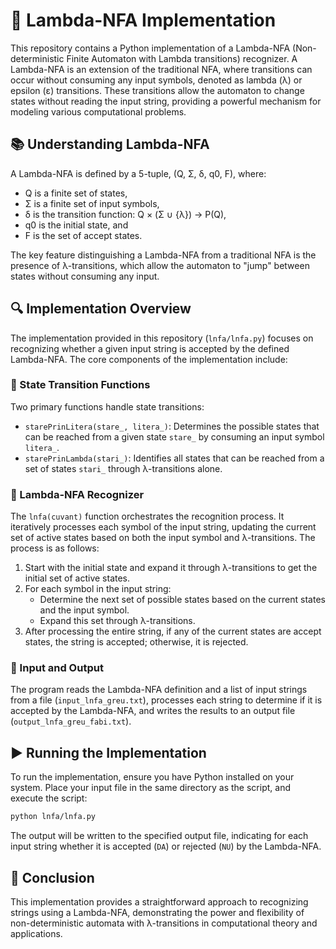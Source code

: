 # 🚀 Lambda-NFA Implementation

This repository contains a Python implementation of a Lambda-NFA (Non-deterministic Finite Automaton with Lambda transitions) recognizer. A Lambda-NFA is an extension of the traditional NFA, where transitions can occur without consuming any input symbols, denoted as lambda (λ) or epsilon (ε) transitions. These transitions allow the automaton to change states without reading the input string, providing a powerful mechanism for modeling various computational problems.

## 📚 Understanding Lambda-NFA

A Lambda-NFA is defined by a 5-tuple, (Q, Σ, δ, q0, F), where:

- Q is a finite set of states,
- Σ is a finite set of input symbols,
- δ is the transition function: Q × (Σ ∪ {λ}) → P(Q),
- q0 is the initial state, and
- F is the set of accept states.

The key feature distinguishing a Lambda-NFA from a traditional NFA is the presence of λ-transitions, which allow the automaton to "jump" between states without consuming any input.

## 🔍 Implementation Overview

The implementation provided in this repository (`lnfa/lnfa.py`) focuses on recognizing whether a given input string is accepted by the defined Lambda-NFA. The core components of the implementation include:

### 🔄 State Transition Functions

Two primary functions handle state transitions:

- `starePrinLitera(stare_, litera_)`: Determines the possible states that can be reached from a given state `stare_` by consuming an input symbol `litera_`.
- `starePrinLambda(stari_)`: Identifies all states that can be reached from a set of states `stari_` through λ-transitions alone.

### 🎯 Lambda-NFA Recognizer

The `lnfa(cuvant)` function orchestrates the recognition process. It iteratively processes each symbol of the input string, updating the current set of active states based on both the input symbol and λ-transitions. The process is as follows:

1. Start with the initial state and expand it through λ-transitions to get the initial set of active states.
2. For each symbol in the input string:
   - Determine the next set of possible states based on the current states and the input symbol.
   - Expand this set through λ-transitions.
3. After processing the entire string, if any of the current states are accept states, the string is accepted; otherwise, it is rejected.

### 📁 Input and Output

The program reads the Lambda-NFA definition and a list of input strings from a file (`input_lnfa_greu.txt`), processes each string to determine if it is accepted by the Lambda-NFA, and writes the results to an output file (`output_lnfa_greu_fabi.txt`).

## ▶️ Running the Implementation

To run the implementation, ensure you have Python installed on your system. Place your input file in the same directory as the script, and execute the script:

```bash
python lnfa/lnfa.py
```

The output will be written to the specified output file, indicating for each input string whether it is accepted (`DA`) or rejected (`NU`) by the Lambda-NFA.

## 🎉 Conclusion

This implementation provides a straightforward approach to recognizing strings using a Lambda-NFA, demonstrating the power and flexibility of non-deterministic automata with λ-transitions in computational theory and applications.